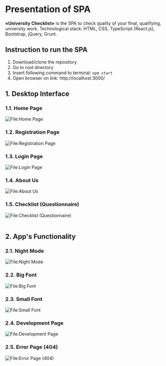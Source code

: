 # Presentation of SPA
**«University Checklist»** is the SPA to check quality of your final, qualifying, 
university work. Technological stack: HTML, CSS, TypeScript (React.js), Bootstrap, 
jQuery, Grunt.

## Instruction to run the SPA
1. Download/clone the repository
2. Go to root directory
3. Insert following command to terminal: `npm start`
4. Open browser on link: http://localhost:3000/

## 1. Desktop Interface

### 1.1. Home Page
![File:Home Page](./public/readme-img/home-page.png "Home Page")

### 1.2. Registration Page
![File:Registration Page](./public/readme-img/registration-page.png "Registration Page")

### 1.3. Login Page
![File:Login Page](./public/readme-img/login-page.png "Login Page")

### 1.4. About Us
![File:About Us](./public/readme-img/about-us.png "About Us")

### 1.5. Checklist (Questionnaire)
![File:Checklist (Questionnaire)](./public/readme-img/checklist-questionnaire.png "Checklist (Questionnaire)")
<br/><br/>

## 2. App's Functionality

### 2.1. Night Mode
![File:Night Mode](./public/readme-img/night-mode.png "Night Mode")

### 2.2. Big Font
![File:Big Font](./public/readme-img/big-font.png "Big Font")

### 2.3. Small Font
![File:Small Font](./public/readme-img/small-font.png "Small Font")

### 2.4. Development Page
![File:Development Page](./public/readme-img/development-page.png "Development Page")

### 2.5. Error Page (404)
![File:Error Page (404)](./public/readme-img/error-page-404.png "Error Page (404)")
